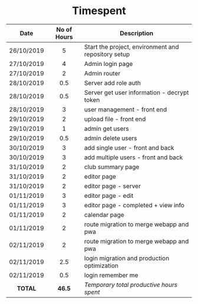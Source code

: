 <!-- markdownlint-disable MD033 -->
<!-- markdownlint-disable MD041 -->
<h1 align="center">Timespent</h1>

|Date      |No of Hours |Description|
|:--------:|:----------:|-----------|
|26/10/2019|5           |Start the project, environment and repository setup|
|27/10/2019|4           |Admin login page|
|27/10/2019|2           |Admin router|
|28/10/2019|0.5         |Server add role auth|
|28/10/2019|0.5         |Server get user information - decrypt token|
|28/10/2019|3           |user management - front end|
|29/10/2019|2           |upload file - front end|
|29/10/2019|1           |admin get users|
|29/10/2019|0.5         |admin delete users|
|30/10/2019|3           |add single user - front and back|
|30/10/2019|3           |add multiple users - front and back|
|31/10/2019|2           |club summary page|
|31/10/2019|2           |editor page|
|31/10/2019|2           |editor page - server|
|01/11/2019|3           |editor page - edit |
|01/11/2019|3           |editor page - completed + view info |
|01/11/2019|2           |calendar page |
|01/11/2019|2           |route migration to merge webapp and pwa |
|02/11/2019|2           |route migration to merge webapp and pwa |
|02/11/2019|2.5         |login migration and production optimization |
|02/11/2019|0.5         |login remember me |
|**TOTAL** |**46.5**    |*Temporary total productive hours spent*|
